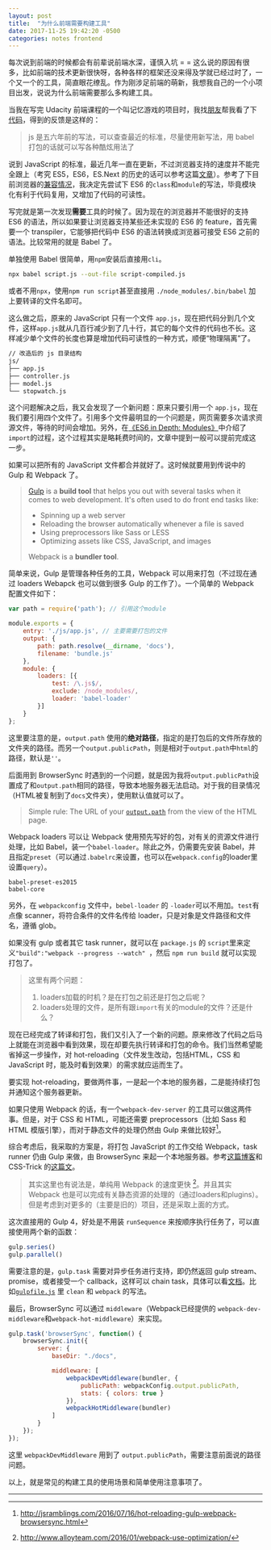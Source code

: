 ```yaml
---
layout: post
title:  "为什么前端需要构建工具"
date: 2017-11-25 19:42:20 -0500
categories: notes frontend
---
```


每次说到前端的时候都会有前辈说前端水深，谨慎入坑 = = 这么说的原因有很多，比如前端的技术更新很快呀，各种各样的框架还没来得及学就已经过时了，一个又一个的工具，简直眼花缭乱。作为刚涉足前端的萌新，我想我自己的一个小项目出发，说说为什么前端需要那么多构建工具。

当我在写完 Udacity 前端课程的一个叫记忆游戏的项目时，我找[朋友](https://timehub.cc/)帮我看了下[代码](https://github.com/zchan0/MemoryGame)，得到的反馈是这样的：

> js 是五六年前的写法，可以查查最近的标准，尽量使用新写法，用 babel 打包的话就可以写各种酷炫用法了

说到 JavaScript 的标准，最近几年一直在更新，不过浏览器支持的速度并不能完全跟上（考究 ES5，ES6，ES.Next 的历史的话可以参考这篇[文章](https://huangxuan.me/2015/09/22/js-version/)）。参考了下目前浏览器的[兼容情况](https://kangax.github.io/compat-table/es6/)，我决定先尝试下 ES6 的`class`和`module`的写法，毕竟模块化有利于代码复用，又增加了代码的可读性。

写完就是第一次发现**需要**工具的时候了。因为现在的浏览器并不能很好的支持 ES6 的语法，所以如果要让浏览器支持某些还未实现的 ES6 的 feature，首先需要一个 transpiler，它能够把代码中 ES6 的语法转换成浏览器可接受 ES6 之前的语法。比较常用的就是 Babel 了。

单独使用 Babel 很简单，用`npm`安装后直接用`cli`。

```bash
npx babel script.js --out-file script-compiled.js
```

或者不用`npx`，使用`npm run script`甚至直接用 `./node_modules/.bin/babel` 加上要转译的文件名即可。

这么做之后，原来的 JavaScript 只有一个文件 `app.js`，现在把代码分到几个文件，这样`app.js`就从几百行减少到了几十行，其它的每个文件的代码也不长。这样减少单个文件的长度也算是增加代码可读性的一种方式，顺便“物理隔离”了。

```bash
// 改造后的 js 目录结构
js/
├── app.js
├── controller.js
├── model.js
└── stopwatch.js
```

这个问题解决之后，我又会发现了一个新问题：原来只要引用一个 `app.js`，现在我们要引用四个文件了。引用多个文件最明显的一个问题是，网页需要多次请求资源文件，等待的时间会增加。另外，在[《ES6 in Depth: Modules》](https://hacks.mozilla.org/2015/08/es6-in-depth-modules/)中介绍了`import`的过程，这个过程其实是略耗费时间的，文章中提到一般可以提前完成这一步。

如果可以把所有的 JavaScript 文件都合并就好了。这时候就要用到传说中的 Gulp 和 Webpack 了。

> [Gulp](http://gulpjs.com/) is a **build tool** that helps you out with several tasks when it comes to web development. It's often used to do front end tasks like:
>
> - Spinning up a web server
> - Reloading the browser automatically whenever a file is saved
> - Using preprocessors like Sass or LESS
> - Optimizing assets like CSS, JavaScript, and images
>
> Webpack is a **bundler tool**.

简单来说，Gulp 是管理各种任务的工具，Webpack 可以用来打包（不过现在通过 loaders Webapck 也可以做到很多 Gulp 的工作了）。一个简单的 Webpack 配置文件如下：

```javascript
var path = require('path'); // 引用这个module

module.exports = {
    entry: './js/app.js', // 主要需要打包的文件
    output: {
        path: path.resolve(__dirname, 'docs'),
        filename: 'bundle.js'
    },
    module: {
        loaders: [{
            test: /\.js$/,
            exclude: /node_modules/,
            loader: 'babel-loader'
        }]
    }
};
```

这里要注意的是，`output.path` 使用的**绝对路径**，指定的是打包后的文件所存放的文件夹的路径。而另一个`output.publicPath`，则是相对于`output.path`中`html`的路径，默认是`''`。

后面用到 BrowserSync 时遇到的一个问题，就是因为我将`output.publicPath`设置成了和`output.path`相同的路径，导致本地服务器无法启动。对于我的目录情况（HTML被复制到了`docs`文件夹），使用默认值就可以了。

> Simple rule: The URL of your [`output.path`](https://webpack.js.org/configuration/output/#output-path) from the view of the HTML page.

Webpack loaders 可以让 Webpack 使用预先写好的包，对有关的资源文件进行处理，比如 Babel，装一个`babel-loader`。除此之外，仍需要先安装 Babel，并且指定`preset`（可以通过`.babelrc`来设置，也可以在`webpack.config`的loader里设置`query`）。

```
babel-preset-es2015
babel-core
```

另外，在 `webpackconfig` 文件中，`bebel-loader` 的 `-loader`可以不用加。`test`有点像 scanner，将符合条件的文件名传给 loader，只是对象是文件路径和文件名，遵循 glob。

如果没有 gulp 或者其它 task runner，就可以在 `package.js` 的 `script`里来定义`"build":"webpack --progress --watch" `，然后 `npm run build` 就可以实现打包了。

> 这里有两个问题：
>
> 1. loaders加载的时机？是在打包之前还是打包之后呢？
> 2. loaders处理的文件，是所有跟`import`有关的module的文件？还是什么？
>

现在已经完成了转译和打包，我们又引入了一个新的问题。原来修改了代码之后马上就能在浏览器中看到效果，现在却要先执行转译和打包的命令。我们当然希望能省掉这一步操作，对 hot-reloading（文件发生改动，包括HTML，CSS 和 JavaScript 时，能及时看到效果）的需求就应运而生了。

要实现 hot-reloading，要做两件事，一是起一个本地的服务器，二是能持续打包并通知这个服务器更新。

如果只使用 Webpack 的话，有一个`webpack-dev-server` 的工具可以做这两件事。但是，对于 CSS 和 HTML，可能还需要 preprocessors（比如 Sass 和 HTML 模版引擎），而对于静态文件的处理仍然由 Gulp 来做比较好[^1]。

综合考虑后，我采取的方案是，将打包 JavaScript 的工作交给 Webpack，task runner 仍由 Gulp 来做，由 BrowserSync 来起一个本地服务器。参考[这篇博客](http://jsramblings.com/2016/07/16/hot-reloading-gulp-webpack-browsersync.html)和 CSS-Trick 的[这篇文](https://css-tricks.com/combine-webpack-gulp-4/)。

> 其实这里也有说法是，单纯用 Webpack 的速度更快 [^2]。并且其实 Webpack 也是可以完成有关静态资源的处理的（通过loaders和plugins）。但是考虑到对更多的（主要是旧的）项目，还是采取上面的方式。
>

这次直接用的 Gulp 4，好处是不用装 `runSequence` 来按顺序执行任务了，可以直接使用两个新的函数：

```javascript
gulp.series()
gulp.parallel()
```

需要注意的是，`gulp.task` 需要对异步任务进行支持，即仍然返回 gulp stream、promise，或者接受一个 callback，这样可以 chain task，具体可以看[文档](https://github.com/lisposter/gulp-docs-zh-cn/blob/master/API.md#%E5%BC%82%E6%AD%A5%E4%BB%BB%E5%8A%A1%E6%94%AF%E6%8C%81)。比如[`gulpfile.js`](https://github.com/zchan0/MemoryGame/blob/master/gulpfile.js) 里 `clean` 和 `webpack` 的写法。

最后，BrowserSync 可以通过 `middleware`（Webpack已经提供的 `webpack-dev-middleware`和`webpack-hot-middleware`）来实现。

```javascript
gulp.task('browserSync', function() {
    browserSync.init({
        server: {
            baseDir: "./docs",

            middleware: [
                webpackDevMiddleware(bundler, {
                    publicPath: webpackConfig.output.publicPath,
                    stats: { colors: true }
                }),
                webpackHotMiddleware(bundler)
            ]
        }
    });
});
```

这里 `webpackDevMiddleware` 用到了 `output.publicPath`，需要注意前面说的路径问题。

以上，就是常见的构建工具的使用场景和简单使用注意事项了。

---

[^1]: http://jsramblings.com/2016/07/16/hot-reloading-gulp-webpack-browsersync.html
[^2]: http://www.alloyteam.com/2016/01/webpack-use-optimization/



